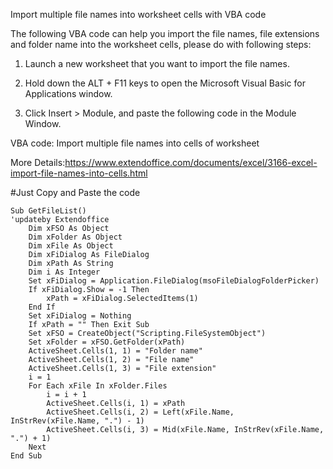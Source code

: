 Import multiple file names into worksheet cells with VBA code

The following VBA code can help you import the file names, file extensions and folder name into the worksheet cells, please do with following steps:

1. Launch a new worksheet that you want to import the file names.

2. Hold down the ALT + F11 keys to open the Microsoft Visual Basic for Applications window.

3. Click Insert > Module, and paste the following code in the Module Window.

VBA code: Import multiple file names into cells of worksheet

More Details:https://www.extendoffice.com/documents/excel/3166-excel-import-file-names-into-cells.html

#Just Copy and Paste the code

```
Sub GetFileList()
'updateby Extendoffice
    Dim xFSO As Object
    Dim xFolder As Object
    Dim xFile As Object
    Dim xFiDialog As FileDialog
    Dim xPath As String
    Dim i As Integer
    Set xFiDialog = Application.FileDialog(msoFileDialogFolderPicker)
    If xFiDialog.Show = -1 Then
        xPath = xFiDialog.SelectedItems(1)
    End If
    Set xFiDialog = Nothing
    If xPath = "" Then Exit Sub
    Set xFSO = CreateObject("Scripting.FileSystemObject")
    Set xFolder = xFSO.GetFolder(xPath)
    ActiveSheet.Cells(1, 1) = "Folder name"
    ActiveSheet.Cells(1, 2) = "File name"
    ActiveSheet.Cells(1, 3) = "File extension"
    i = 1
    For Each xFile In xFolder.Files
        i = i + 1
        ActiveSheet.Cells(i, 1) = xPath
        ActiveSheet.Cells(i, 2) = Left(xFile.Name, InStrRev(xFile.Name, ".") - 1)
        ActiveSheet.Cells(i, 3) = Mid(xFile.Name, InStrRev(xFile.Name, ".") + 1)
    Next
End Sub
```

